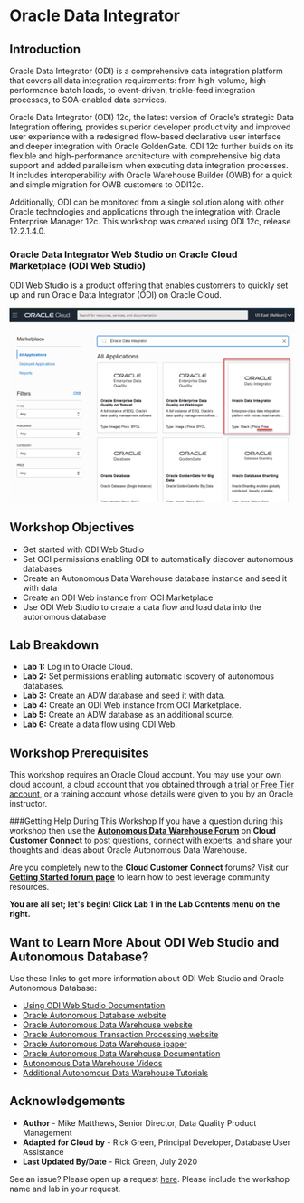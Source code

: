 # Oracle Data Integrator

## Introduction
Oracle Data Integrator (ODI) is a comprehensive data integration platform that covers all data integration requirements: from high-volume, high-performance batch loads, to event-driven, trickle-feed integration processes, to SOA-enabled data services.

Oracle Data Integrator (ODI) 12c, the latest version of Oracle’s strategic Data Integration offering, provides superior developer productivity and improved user experience with a redesigned flow-based declarative user interface and deeper integration with Oracle GoldenGate. ODI 12c further builds on its flexible and high-performance architecture with comprehensive big data support and added parallelism when executing data integration processes. It includes interoperability with Oracle Warehouse Builder (OWB) for a quick and simple migration for OWB customers to ODI12c.

Additionally, ODI can be monitored from a single solution along with other Oracle technologies and applications through the integration with Oracle Enterprise Manager 12c. This workshop was created using ODI 12c, release 12.2.1.4.0.

### Oracle Data Integrator Web Studio on Oracle Cloud Marketplace (ODI Web Studio)
ODI Web Studio is a product offering that enables customers to quickly set up and run Oracle Data Integrator (ODI) on Oracle Cloud.  

![](./images/odi_marketplace.png " ")

## Workshop Objectives

-   Get started with ODI Web Studio
-   Set OCI permissions enabling ODI to automatically discover autonomous databases
-   Create an Autonomous Data Warehouse database instance and seed it with data
-   Create an ODI Web instance from OCI Marketplace
-   Use ODI Web Studio to create a data flow and load data into the autonomous database

## Lab Breakdown
- **Lab 1:** Log in to Oracle Cloud.
- **Lab 2:** Set permissions enabling automatic iscovery of autonomous databases.
- **Lab 3:** Create an ADW database and seed it with data.
- **Lab 4:** Create an ODI Web instance from OCI Marketplace.
- **Lab 5:** Create an ADW database as an additional source.
- **Lab 6:** Create a data flow using ODI Web.

## Workshop Prerequisites
This workshop requires an Oracle Cloud account. You may use your own cloud account, a cloud account that you obtained through a <a href="https://www.oracle.com/cloud/free/" target="\_blank">trial or Free Tier account</a>, or a training account whose details were given to you by an Oracle instructor.

###Getting Help During This Workshop
If you have a question during this workshop then use the <a href="https://cloudcustomerconnect.oracle.com/resources/32a53f8587/summary" target="\_blank">**Autonomous Data Warehouse Forum**</a> on **Cloud Customer Connect** to post questions, connect with experts, and share your thoughts and ideas about Oracle Autonomous Data Warehouse.

Are you completely new to the **Cloud Customer Connect**</a> forums? Visit our <a href="https://cloudcustomerconnect.oracle.com/pages/1f00b02b84" target="\_blank">**Getting Started forum page**</a> to learn how to best leverage community resources.

**You are all set; let's begin! Click Lab 1 in the Lab Contents menu on the right.**

## Want to Learn More About ODI Web Studio and Autonomous Database?

Use these links to get more information about ODI Web Studio and Oracle Autonomous Database:

- <a href="https://docs.oracle.com/en/middleware/fusion-middleware/data-integrator/12.2.1.4/odi-marketplace/using-odi-web-studio.html#GUID-F4BEE72A-A07B-4275-B918-DFF33A314F0D" target="\_blank">Using ODI Web Studio Documentation</a>
- <a href="https://www.oracle.com/database/autonomous-database.html" target="\_blank">Oracle Autonomous Database website</a>
- <a href="https://www.oracle.com/database/adw-cloud.html" target="\_blank">Oracle Autonomous Data Warehouse website</a>
- <a href="https://www.oracle.com/database/atp-cloud.html" target="\_blank">Oracle Autonomous Transaction Processing website</a>
- <a href="http://www.oracle.com/us/products/database/autonomous-dw-cloud-ipaper-3938921.pdf" target="\_blank">Oracle Autonomous Data Warehouse ipaper</a>
- <a href="https://docs.oracle.com/en/cloud/paas/autonomous-data-warehouse-cloud/index.html" target="\_blank">Oracle Autonomous Data Warehouse Documentation</a>
- <a href="https://docs.oracle.com/en/cloud/paas/autonomous-data-warehouse-cloud/videos.html" target="\_blank">Autonomous Data Warehouse Videos</a>
- <a href="https://docs.oracle.com/en/cloud/paas/autonomous-data-warehouse-cloud/tutorials.html" target="\_blank">Additional Autonomous Data Warehouse Tutorials</a>


## Acknowledgements

 - **Author** - Mike Matthews, Senior Director, Data Quality Product Management
 - **Adapted for Cloud by** - Rick Green, Principal Developer, Database User Assistance
 - **Last Updated By/Date** - Rick Green, July 2020

 See an issue?  Please open up a request [here](https://github.com/oracle/learning-library/issues).   Please include the workshop name and lab in your request.
